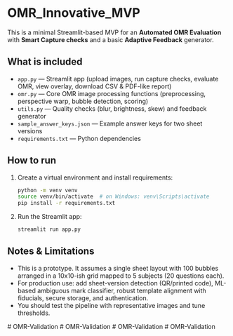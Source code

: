 # OMR_Innovative_MVP
This is a minimal Streamlit-based MVP for an **Automated OMR Evaluation** with **Smart Capture checks** and a basic **Adaptive Feedback** generator.

## What is included
- `app.py` — Streamlit app (upload images, run capture checks, evaluate OMR, view overlay, download CSV & PDF-like report)
- `omr.py` — Core OMR image processing functions (preprocessing, perspective warp, bubble detection, scoring)
- `utils.py` — Quality checks (blur, brightness, skew) and feedback generator
- `sample_answer_keys.json` — Example answer keys for two sheet versions
- `requirements.txt` — Python dependencies

## How to run
1. Create a virtual environment and install requirements:
   ```bash
   python -m venv venv
   source venv/bin/activate  # on Windows: venv\Scripts\activate
   pip install -r requirements.txt
   ```
2. Run the Streamlit app:
   ```bash
   streamlit run app.py
   ```

## Notes & Limitations
- This is a prototype. It assumes a single sheet layout with 100 bubbles arranged in a 10x10-ish grid mapped to 5 subjects (20 questions each).
- For production use: add sheet-version detection (QR/printed code), ML-based ambiguous mark classifier, robust template alignment with fiducials, secure storage, and authentication.
- You should test the pipeline with representative images and tune thresholds.

#   O M R - V a l i d a t i o n  
 #   O M R - V a l i d a t i o n  
 #   O M R - V a l i d a t i o n  
 #   O M R - V a l i d a t i o n  
 